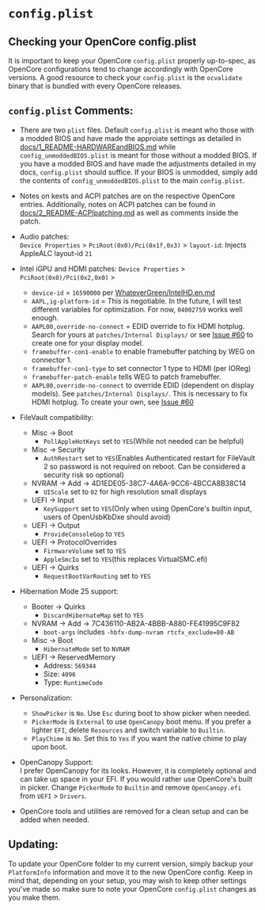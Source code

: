 ﻿# `config.plist`

## Checking your OpenCore config.plist

It is important to keep your OpenCore `config.plist` properly up-to-spec, as OpenCore configurations tend to change accordingly with OpenCore versions. A good resource to check your `config.plist` is the `ocvalidate` binary that is bundled with every OpenCore releases.

## `config.plist` Comments:
* There are two `plist` files. Default `config.plist` is meant who those with a modded BIOS and have made the approiate settings as detailed in [docs/1_README-HARDWAREandBIOS.md](https://github.com/tylernguyen/x1c6-hackintosh/blob/main/docs/1_README-HARDWAREandBIOS.md) while `config_unmoddedBIOS.plist` is meant for those without a modded BIOS. If you have a modded BIOS and have made the adjustments detailed in my docs, `config.plist` should suffice. If your BIOS is unmodded, simply add the contents of `config_unmoddedBIOS.plist` to the main `config.plist`.
* Notes on kexts and ACPI patches are on the respective OpenCore entries. Additionally, notes on ACPI patches can be found in [docs/2_README-ACPIpatching.md](https://github.com/tylernguyen/x1c6-hackintosh/blob/main/docs/2_README-ACPIpatching.md) as well as comments inside the patch.
* Audio patches:   
`Device Properties` > `PciRoot(0x0)/Pci(0x1f,0x3)` > `layout-id`: Injects AppleALC layout-id `21`
* Intel iGPU and HDMI patches:
`Device Properties` > `PciRoot(0x0)/Pci(0x2,0x0)` >  
    * `device-id` = `16590000` per [WhateverGreen/IntelHD.en.md](https://github.com/acidanthera/WhateverGreen/blob/main/Manual/FAQ.IntelHD.en.md)
    * `AAPL,ig-platform-id` = This is negotiable. In the future, I will test different variables for optimization. For now, `04002759` works well enough. 
    * `AAPL00,override-no-connect` = EDID override to fix HDMI hotplug. Search for yours at `patches/Internal Displays/` or see [Issue #60](https://github.com/tylernguyen/x1c6-hackintosh/issues/60) to create one for your display model.
    * `framebuffer-con1-enable` to enable framebuffer patching by WEG on connector 1.
    * `framebuffer-con1-type` to set connector 1 type to HDMI (per IOReg)
    * `framebuffer-patch-enable` tells WEG to patch framebuffer.
    * `AAPL00,override-no-connect` to override EDID (dependent on display models). See `patches/Internal Displays/`. This is necessary to fix HDMI hotplug. To create your own, see [Issue #60](https://github.com/tylernguyen/x1c6-hackintosh/issues/60)
* FileVault compatibility:
    * Misc -> Boot
        * `PollAppleHotKeys` set to `YES`(While not needed can be helpful)
    * Misc -> Security
        * `AuthRestart` set to `YES`(Enables Authenticated restart for FileVault 2 so password is not required on reboot. Can be considered a security risk so optional)
    * NVRAM -> Add -> 4D1EDE05-38C7-4A6A-9CC6-4BCCA8B38C14
        * `UIScale` set to `02` for high resolution small displays
    * UEFI -> Input
        * `KeySupport` set to `YES`(Only when using OpenCore's builtin input, users of OpenUsbKbDxe should avoid)
    * UEFI -> Output
        * `ProvideConsoleGop` to `YES`
    * UEFI -> ProtocolOverrides
        * `FirmwareVolume` set to `YES`
        * `AppleSmcIo` set to `YES`(this replaces VirtualSMC.efi)
    * UEFI -> Quirks
        * `RequestBootVarRouting` set to `YES`
* Hibernation Mode 25 support:
    * Booter -> Quirks
      * `DiscardHibernateMap` set to `YES`
    * NVRAM -> Add -> 7C436110-AB2A-4BBB-A880-FE41995C9F82
      * `boot-args` includes `-hbfx-dump-nvram rtcfx_exclude=80-AB`
    * Misc -> Boot
      * `HibernateMode` set to `NVRAM`
    * UEFI -> ReservedMemory
      * Address: `569344`
      * Size: `4096`
      * Type: `RuntimeCode`
* Personalization:
    * `ShowPicker` is `No`. Use `Esc` during boot to show picker when needed.
    * `PickerMode` is `External` to use `OpenCanopy` boot menu. If you prefer a lighter `EFI`, delete `Resources` and switch variable to `Builtin`.
    * `PlayChime` is `No`. Set this to `Yes` if you want the native chime to play upon boot.
 
* OpenCanopy Support:  
I prefer OpenCanopy for its looks. However, it is completely optional and can take up space in your EFI. If you would rather use OpenCore's built in picker. Change `PickerMode` to `Builtin` and remove `OpenCanopy.efi` from `UEFI` > `Drivers`.

* OpenCore tools and utilities are removed for a clean setup and can be added when needed.

## Updating:

To update your OpenCore folder to my current version, simply backup your `PlatformInfo` information and move it to the new OpenCore config. Keep in mind that, depending on your setup, you may wish to keep other settings you've made so make sure to note your OpenCore `config.plist` changes as you make them.
